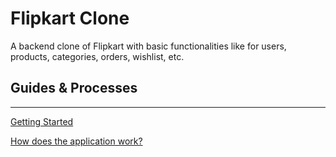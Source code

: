# Flipkart Clone

A backend clone of Flipkart with basic functionalities like for users, products, categories, orders, wishlist, etc.

## Guides & Processes

---

[Getting Started](https://www.notion.so/Getting-Started-89210cbb079943c68c8b57bff0d5dc22)

[How does the application work?](https://www.notion.so/How-does-the-application-work-ccebaa22cc65493d8cea803f109fdf89)
